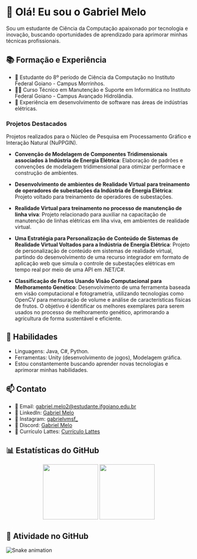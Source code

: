 # 👋 Olá! Eu sou o Gabriel Melo

Sou um estudante de Ciência da Computação apaixonado por tecnologia e inovação, buscando oportunidades de aprendizado para aprimorar minhas técnicas profissionais.

## 📚 Formação e Experiência

- 🌱 Estudante do 8º período de Ciência da Computação no Instituto Federal Goiano - Campus Morrinhos.
- 👨‍🎓 Curso Técnico em Manutenção e Suporte em Informática no Instituto Federal Goiano - Campus Avançado Hidrolândia.
- 💼 Experiência em desenvolvimento de software nas áreas de indústrias elétricas.

### Projetos Destacados

Projetos realizados para o Núcleo de Pesquisa em Processamento Gráfico e Interação Natural (NuPPGIN).

- **Convenção de Modelagem de Componentes Tridimensionais associados à Indústria de Energia Elétrica**: Elaboração de padrões e convenções de modelagem tridimensional para otimizar performace e construção de ambientes.
  
- **Desenvolvimento de ambientes de Realidade Virtual para treinamento de operadores de subestações da Indústria de Energia Elétrica**: Projeto voltado para treinamento de operadores de subestações.

- **Realidade Virtual para treinamento no processo de manutenção de linha viva**: Projeto relacionado para auxiliar na capacitação de manutenção de linhas elétricas em liha viva, em ambientes de realidade virtual.

- **Uma Estratégia para Personalização de Conteúdo de Sistemas de Realidade Virtual Voltados para a Indústria de Energia Elétrica**: Projeto de personalização de conteúdo em sistemas de realidade virtual, partindo do desenvolvimento de uma recurso integrador em formato de aplicação web que simula o controle de subestações elétricas em tempo real por meio de uma API em .NET/C#.

- **Classificação de Frutos Usando Visão Computacional para Melhoramento Genético**: Desenvolvimento de uma ferramenta baseada em visão computacional e fotogrametria, utilizando tecnologias como OpenCV para mensuração de volume e análise de características físicas de frutos. O objetivo é identificar os melhores exemplares para serem usados no processo de melhoramento genético, aprimorando a agricultura de forma sustentável e eficiente.

## 🚀 Habilidades

- Linguagens: Java, C#, Python.
- Ferramentas: Unity (desenvolvimento de jogos), Modelagem gráfica.
- Estou constantemente buscando aprender novas tecnologias e aprimorar minhas habilidades.

## 📫 Contato

- 📧 Email: gabriel.melo2@estudante.ifgoiano.edu.br
- 👔 LinkedIn: [Gabriel Melo](https://www.linkedin.com/in/gabriel-melo-995a38239/)
- 📱 Instagram: [gabrielvmsf_](https://www.instagram.com/gabrielvmsf_/)
- 💬 Discord: [Gabriel Melo](https://discord.com/users/255763639829659651)
- 📃 Currículo Lattes: [Currículo Lattes](http://lattes.cnpq.br/7299898096342217)

## 📊 Estatísticas do GitHub

<div align="center">
  <img height="150em" src="https://github-readme-stats.vercel.app/api?username=gabrielvmsf&show_icons=true&theme=synthwave&include_all_commits=true&count_private=true"/>
  <img height="150em" src="https://github-readme-stats.vercel.app/api/top-langs/?username=gabrielvmsf&layout=compact&langs_count=7&theme=synthwave"/>
</div>

## 🐍 Atividade no GitHub

![Snake animation](https://github.com/gabrielvmsf/gabrielvmsf/blob/output/github-contribution-grid-snake.svg)
